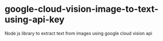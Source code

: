 # google-cloud-vision-image-to-text-using-api-key
Node js library to extract text from images using google cloud vision api

